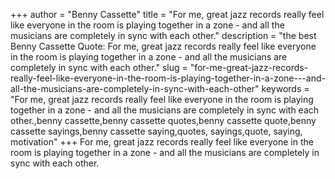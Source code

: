 +++
author = "Benny Cassette"
title = "For me, great jazz records really feel like everyone in the room is playing together in a zone - and all the musicians are completely in sync with each other."
description = "the best Benny Cassette Quote: For me, great jazz records really feel like everyone in the room is playing together in a zone - and all the musicians are completely in sync with each other."
slug = "for-me-great-jazz-records-really-feel-like-everyone-in-the-room-is-playing-together-in-a-zone---and-all-the-musicians-are-completely-in-sync-with-each-other"
keywords = "For me, great jazz records really feel like everyone in the room is playing together in a zone - and all the musicians are completely in sync with each other.,benny cassette,benny cassette quotes,benny cassette quote,benny cassette sayings,benny cassette saying,quotes, sayings,quote, saying, motivation"
+++
For me, great jazz records really feel like everyone in the room is playing together in a zone - and all the musicians are completely in sync with each other.
